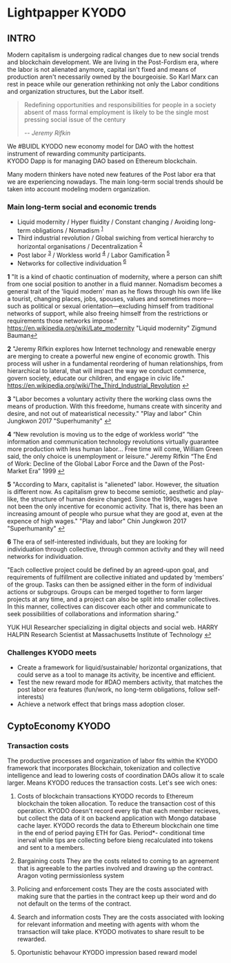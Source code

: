 # Lightpapper KYODO
## INTRO

Modern capitalism is undergoing radical changes due to new social trends and blockchain development. We are living in the Post-Fordism era, where the labor is not alienated anymore, capital isn't fixed and means of production aren't necessarily owned by the bourgeoisie. So Karl Marx can rest in peace while our generation rethinking not only the Labor conditions and organization structures, but the Labor itself.

> Redefining opportunities and responsibilities for people in a society absent of mass formal employment is likely to be the single most pressing social issue of the century
>
> -- *Jeremy Rifkin*

We #BUIDL KYODO new economy model for DAO with the hottest instrument of rewarding community participants.   
KYODO Dapp is for managing DAO based on Ethereum blockchain.

Many modern thinkers have noted new features of the Post labor era that we are experiencing nowadays.
The main long-term social trends should be taken into account modeling modern organization. 

### Main long-term social and economic trends
- Liquid modernity / Hyper fluidity / Constant changing / Avoiding long-term obligations / Nomadism <sup id="a1">[1](#f1)</sup>
- Third industrial revolution / Global swiching from vertical hierarchy to horizontal organisations / Decentralization <sup id="a2">[2](#f2)</sup>
- Post labor <sup id="a3">[3](#f3)</sup> / Workless world <sup id="a4">[4](#f4)</sup>  / Labor Gamification <sup id="a5">[5](#f5)</sup> 
- Networks for collective individuation  <sup id="a6">[6](#f6)</sup> 

<b id="f1">1</b> 
"It is a kind of chaotic continuation of modernity, where a person can shift from one social position to another in a fluid manner. Nomadism becomes a general trait of the 'liquid modern' man as he flows through his own life like a tourist, changing places, jobs, spouses, values and sometimes more—such as political or sexual orientation—excluding himself from traditional networks of support, while also freeing himself from the restrictions or requirements those networks impose."
https://en.wikipedia.org/wiki/Late_modernity 
"Liquid modernity" Zigmund Bauman[↩](#a1)

<b id="f2">2</b> 
"Jeremy Rifkin explores how Internet technology and renewable energy are merging to create a powerful new engine of economic growth. This process will usher in a fundamental reordering of human relationships, from hierarchical to lateral, that will impact the way we conduct commerce, govern society, educate our children, and engage in civic life."
https://en.wikipedia.org/wiki/The_Third_Industrial_Revolution [↩](#a2)

<b id="f3">3</b> 
"Labor becomes a voluntary activity there the working class owns the means of production. With this freedome, humans create with sincerity and desire, and not out of matearistical necessity."
"Play and labor" Chin Jungkwon 2017 "Superhumanity" [↩](#a3)

<b id="f4">4</b> 
“New revolution is moving us to the edge of workless world”
“the information and communication technology revolutions virtually guarantee more production with less human labor… Free time will come, William Green said, the only choice is unemployment or leisure.” 
Jeremy Rifkin “The End of Work: Decline of the Global Labor Force and the Dawn of the Post-Market Era” 1999 [↩](#a4)

<b id="f5">5</b> 
"According to Marx, capitalist is "alieneted" labor. However, the situation is different now. As capitalism grew to become semiotic, aesthetic and play-like, the structure of human desire changed. Since the 1990s, wages have not been the only incentive for economic activity. That is, there has been an increasing amount of people who pursue what they are good at, even at the expence of high wages."
"Play and labor" Chin Jungkwon 2017 "Superhumanity" [↩](#a5)

<b id="f6">6</b> 
The era of self-interested individuals, but they are looking for individuation through collective, through common activity and they will need networks for individuation.

"Each collective project could be defined by an agreed-upon goal, and requirements of fulfillment are collective initiated and updated by ‘members’ of the group.
Tasks can then be assigned either in the form of individual actions or subgroups. Groups can be merged together to form larger projects at any time, and a project can also be split into smaller collectives. 
In this manner, collectives can discover each other and communicate to seek possibilities of collaborations and information sharing.” 

YUK HUI Researcher specializing in digital objects and social web.
HARRY HALPIN Research Scientist at Massachusetts Institute of Technology [↩](#a6)


### Challenges KYODO meets

- Create a framework for liquid/sustainable/ horizontal organizations, that could serve as a tool to manage its activity, be incentive and efficient. 
- Test the new reward mode for #DAO members activity, that matches the post labor era features (fun/work, no long-term obligations, follow self-interests)
-  Achieve a network effect that brings mass adoption closer.

## CyptoEconomy KYODO

### Transaction costs
The productive processes and organization of labor fits within the KYODO framework that incorporates Blockchain, tokenization and collective intelligence and lead to lowering costs of coordination DAOs allow it to scale larger. Means KYODO reduces the transaction costs. Let's see wich ones:



1. Costs of blockchain transactions
KYODO records to Ethereum blockchain the token allocation. To reduce the transaction cost of this operation. KYODO doesn't record every tip that each member recieves, but collect the data of it on backend application with Mongo database cache layer. KYODO records the data to Ethereum blockchain one time in the end of period paying ETH for Gas.
Period*- conditional time inerval while tips are collecting before bieng recalculated into tokens and sent to a members.

2. Bargaining costs 
They are the costs related to coming to an agreement that is agreeable to the parties involved and drawing up the contract. 
Aragon voting
permissionless system

3. Policing and enforcement costs
They are the costs associated with making sure that the parties in the contract keep up their word and do not default on the terms of the contract.

4. Search and information costs
They are the costs associated with looking for relevant information and meeting with agents with whom the transaction will take place.
KYODO motivates to share result to be rewarded.

5. Oportunistic behavour
KYODO impression based reward model



